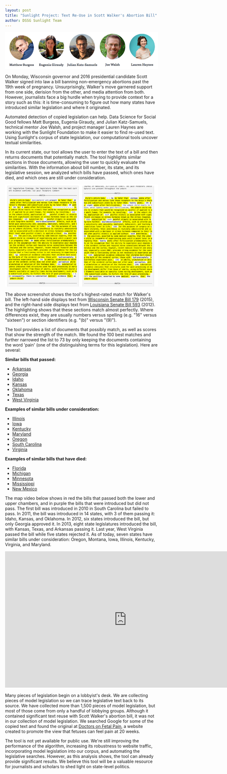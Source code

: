 ```yaml
---
layout: post
title: "Sunlight Project: Text Re-Use in Scott Walker's Abortion Bill"
author: DSSG Sunlight Team
---
```


<img src="/img/posts/sunlight15-team.png">

On Monday, Wisconsin governor and 2016 presidential candidate Scott Walker signed into law a bill banning non-emergency abortions past the 19th week of pregnancy. Unsurprisingly, Walker's move garnered support from one side, derision from the other, and media attention from both. However, journalists face a big hurdle when trying to provide context for a story such as this: it is time-consuming to figure out how many states have introduced similar legislation and where it originated. 

Automated detection of copied legislation can help. Data Science for Social Good fellows Matt Burgess, Eugenia Giraudy, and Julian Katz-Samuels, technical mentor Joe Walsh, and project manager Lauren Haynes are working with the Sunlight Foundation to make it easier to find re-used text. Using Sunlight's corpus of state legislation, our computational tools uncover textual similarities. 

In its current state, our tool allows the user to enter the text of a bill and then returns documents that potentially match. The tool highlights similar sections in those documents, allowing the user to quickly evaluate the similarities. With the information about bill number, its state, and its legislative session, we analyzed which bills have passed, which ones have died, and which ones are still under consideration.

<img src="/img/posts/sunlight-reuse.png">

The above screenshot shows the tool's highest-rated match for Walker's bill. The left-hand side displays text from [Wisconsin Senate Bill 179](http://docs.legis.wisconsin.gov/2015/proposals/sb179) (2015), and the right-hand side displays text from [Louisiana Senate Bill 593](https://legiscan.com/LA/text/SB593/2012) (2012). The highlighting shows that these sections match almost perfectly. Where differences exist, they are usually numbers versus spelling (e.g. "16" versus "sixteen") or section identifiers (e.g. "(b)" versus "(9)"). 
 
The tool provides a list of documents that possibly match, as well as scores that show the strength of the match. We found the 100 best matches and further narrowed the list to 73 by only keeping the documents containing the word 'pain' (one of the distinguishing terms for this legislation). Here are several:

**Similar bills that passed:**
<ul>
	<li><a href="ftp://www.arkleg.state.ar.us/Bills/2013/Public/HB1037.pdf">Arkansas</a></li>
	<li><a href="http://www.legis.ga.gov/Legislation/en-US/display/20112012/HB/954">Georgia</a></li>
	<li><a href="http://legislature.idaho.gov/legislation/2011/S1165.pdf">Idaho</a></li>
	<li><a href="http://www.kslegislature.org/li_2012/b2011_12/measures/documents/hb2218_00_0000.pdf">Kansas</a></li>
	<li><a href="http://openstates.org/ok/bills/2011-2012/HB1888/">Oklahoma</a></li>
	<li><a href="ftp://ftp.legis.state.tx.us/bills/832/billtext/html/house_bills/HB00001_HB00099/HB00002H.htm">Texas</a></li>
	<li><a href="http://www.legis.state.wv.us/Bill_Status/bills_text.cfm?billdoc=hb2568%20intr.htm&yr=2015&sesstype=RS&i=2568">West Virginia</a></li>
</ul>

**Examples of similar bills under consideration:**
<ul>
	<li><a href="http://ilga.gov/legislation/fulltext.asp?DocName=09900HB3561&GA=99&SessionId=88&DocTypeId=HB&LegID=89750&DocNum=3561&GAID=13&Session=&print=true">Illinois</a></li>
	<li><a href="http://coolice.legis.iowa.gov/Legislation/86thGA/Bills/SenateFiles/Introduced/SF91.html">Iowa</a></li>
	<li><a href="http://openstates.org/ky/bills/2015RS/HB393/">Kentucky</a></li>
	<li><a href="http://mgaleg.maryland.gov/2015RS/bills/hb/hb0492f.pdf">Maryland</a></li>
	<li><a href="https://olis.leg.state.or.us/liz/2015R1/Downloads/MeasureDocument/HB2388/Introduced">Oregon</a></li>
	<li><a href="http://www.scstatehouse.gov/sess121_2015-2016/prever/130_20141203.htm">South Carolina</a></li>
	<li><a href="http://lis.virginia.gov/cgi-bin/legp604.exe?151+ful+HB2321">Virginia</a></li>
</ul>

**Examples of similar bills that have died:**
<ul>
	<li><a href="http://flsenate.gov/Session/Bill/2011/1948/BillText/Filed/HTML">Florida</a></li>
	<li><a href="http://www.legislature.mi.gov/documents/2011-2012/billintroduced/House/htm/2012-HIB-5343.htm">Michigan</a></li>
	<li><a href="https://www.revisor.mn.gov/bills/text.php?number=HF936&version=0&session=ls87">Minnesota</a></li>
	<li><a href="http://billstatus.ls.state.ms.us/documents/2014/html/SB/2400-2499/SB2427IN.htm">Mississippi</a></li>
	<li><a href="http://www.nmlegis.gov/Sessions/11%20Regular/bills/senate/SB0222.html">New Mexico</a></li>
</ul>

The map video below shows in red the bills that passed both the lower and upper chambers, and in purple the bills that were introduced but did not pass. The first bill was introduced in 2010 in South Carolina but failed to pass. In 2011, the bill was introduced in 14 states, with 3 of them passing it: Idaho, Kansas, and Oklahoma. In 2012, six states introduced the bill, but only Georgia approved it. In 2013, eight state legislatures introduced the bill, with Kansas, Texas, and Arkansas passing it. Last year, West Virginia passed the bill while five states rejected it. As of today, seven states have similar bills under consideration: Oregon, Montana, Iowa, Illinois, Kentucky, Virginia, and Maryland.

<iframe width="800" height="450" src="https://www.youtube.com/embed/SABKCC747AQ?rel=0" frameborder="0" allowfullscreen></iframe>
<br>

Many pieces of legislation begin on a lobbyist's desk. We are collecting pieces of model legislation so we can trace legislative text back to its source. We have collected more than 1,500 pieces of model legislation, but most of those come from only a handful of lobbying groups. Although it contained significant text reuse with Scott Walker's abortion bill, it was not in our collection of model legislation. We searched Google for some of the copied text and found the original at [Doctors on Fetal Pain](http://www.doctorsonfetalpain.com/), a website created to promote the view that fetuses can feel pain at 20 weeks. 

The tool is not yet available for public use. We're still improving the performance of the algorithm, increasing its robustness to website traffic, incorporating model legislation into our corpus, and automating the legislative searches. However, as this analysis shows, the tool can already provide significant results. We believe this tool will be a valuable resource for journalists and scholars to shed light on state-level politics. 






